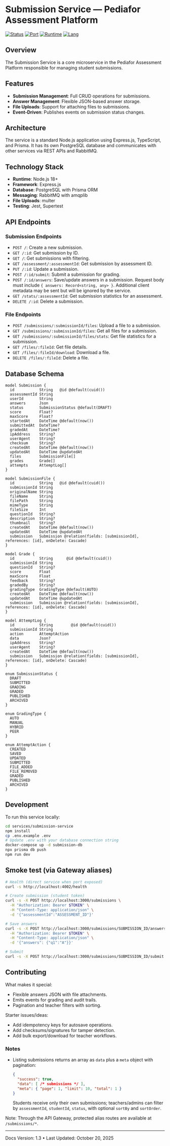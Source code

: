 # Submission Service — Pediafor Assessment Platform

[![Status](https://img.shields.io/badge/status-production--ready-success)](.)
[![Port](https://img.shields.io/badge/port-4002-blue)](.)
[![Runtime](https://img.shields.io/badge/runtime-Node.js%2018+-brightgreen?logo=nodedotjs)](.)
[![Lang](https://img.shields.io/badge/lang-TypeScript%205.x-blue?logo=typescript)](.)

## Overview

The Submission Service is a core microservice in the Pediafor Assessment Platform responsible for managing student submissions.

## Features

- **Submission Management**: Full CRUD operations for submissions.
- **Answer Management**: Flexible JSON-based answer storage.
- **File Uploads**: Support for attaching files to submissions.
- **Event-Driven**: Publishes events on submission status changes.

## Architecture

The service is a standard Node.js application using Express.js, TypeScript, and Prisma. It has its own PostgreSQL database and communicates with other services via REST APIs and RabbitMQ.

## Technology Stack

- **Runtime**: Node.js 18+
- **Framework**: Express.js
- **Database**: PostgreSQL with Prisma ORM
- **Messaging**: RabbitMQ with amqplib
- **File Uploads**: multer
- **Testing**: Jest, Supertest

## API Endpoints

### Submission Endpoints

- `POST /`: Create a new submission.
- `GET /:id`: Get submission by ID.
- `GET /`: Get submissions with filtering.
- `GET /assessment/:assessmentId`: Get submission by assessment ID.
- `PUT /:id`: Update a submission.
- `POST /:id/submit`: Submit a submission for grading.
- `POST /:id/answers`: Save/update answers in a submission. Request body must include `{ answers: Record<string, any> }`. Additional client metadata may be sent but will be ignored by the service.
- `GET /stats/:assessmentId`: Get submission statistics for an assessment.
- `DELETE /:id`: Delete a submission.

### File Endpoints

- `POST /submissions/:submissionId/files`: Upload a file to a submission.
- `GET /submissions/:submissionId/files`: Get all files for a submission.
- `GET /submissions/:submissionId/files/stats`: Get file statistics for a submission.
- `GET /files/:fileId`: Get file details.
- `GET /files/:fileId/download`: Download a file.
- `DELETE /files/:fileId`: Delete a file.

## Database Schema

```prisma
model Submission {
  id           String   @id @default(cuid())
  assessmentId String
  userId       String
  answers      Json
  status       SubmissionStatus @default(DRAFT)
  score        Float?
  maxScore     Float?
  startedAt    DateTime @default(now())
  submittedAt  DateTime?
  gradedAt     DateTime?
  ipAddress    String?
  userAgent    String?
  checksum     String?
  createdAt    DateTime @default(now())
  updatedAt    DateTime @updatedAt
  files        SubmissionFile[]
  grades       Grade[]
  attempts     AttemptLog[]
}

model SubmissionFile {
  id           String   @id @default(cuid())
  submissionId String
  originalName String
  fileName     String
  filePath     String
  mimeType     String
  fileSize     Int
  questionId   String?
  description  String?
  thumbnail    String?
  createdAt    DateTime @default(now())
  updatedAt    DateTime @updatedAt
  submission   Submission @relation(fields: [submissionId], references: [id], onDelete: Cascade)
}

model Grade {
  id           String      @id @default(cuid())
  submissionId String
  questionId   String?
  score        Float
  maxScore     Float
  feedback     String?
  gradedBy     String?
  gradingType  GradingType @default(AUTO)
  createdAt    DateTime @default(now())
  updatedAt    DateTime @updatedAt
  submission   Submission @relation(fields: [submissionId], references: [id], onDelete: Cascade)
}

model AttemptLog {
  id           String        @id @default(cuid())
  submissionId String
  action       AttemptAction
  data         Json?
  ipAddress    String?
  userAgent    String?
  createdAt    DateTime @default(now())
  submission   Submission @relation(fields: [submissionId], references: [id], onDelete: Cascade)
}

enum SubmissionStatus {
  DRAFT
  SUBMITTED
  GRADING
  GRADED
  PUBLISHED
  ARCHIVED
}

enum GradingType {
  AUTO
  MANUAL
  HYBRID
  PEER
}

enum AttemptAction {
  CREATED
  SAVED
  UPDATED
  SUBMITTED
  FILE_ADDED
  FILE_REMOVED
  GRADED
  PUBLISHED
  ARCHIVED
}
```

## Development

To run this service locally:

```bash
cd services/submission-service
npm install
cp .env.example .env
# Update .env with your database connection string
docker-compose up -d submission-db
npx prisma db push
npm run dev
```

## Smoke test (via Gateway aliases)

```bash
# Health (direct service when port exposed)
curl -s http://localhost:4002/health

# Create submission (student token)
curl -s -X POST http://localhost:3000/submissions \
  -H "Authorization: Bearer $TOKEN" \
  -H "Content-Type: application/json" \
  -d '{"assessmentId":"ASSESSMENT_ID"}'

# Save answers
curl -s -X POST http://localhost:3000/submissions/SUBMISSION_ID/answers \
  -H "Authorization: Bearer $TOKEN" \
  -H "Content-Type: application/json" \
  -d '{"answers": {"q1":"A"}}'

# Submit
curl -s -X POST http://localhost:3000/submissions/SUBMISSION_ID/submit -H "Authorization: Bearer $TOKEN"
```

## Contributing

What makes it special:
- Flexible answers JSON with file attachments.
- Emits events for grading and audit trails.
- Pagination and teacher filters with sorting.

Starter issues/ideas:
- Add idempotency keys for autosave operations.
- Add checksums/signatures for tamper detection.
- Add bulk export/download for teacher workflows.

### Notes

- Listing submissions returns an array as `data` plus a `meta` object with pagination:
  ```json
  {
    "success": true,
    "data": [ /* submissions */ ],
    "meta": { "page": 1, "limit": 10, "total": 1 }
  }
  ```
  Students receive only their own submissions; teachers/admins can filter by `assessmentId`, `studentId`, `status`, with optional `sortBy` and `sortOrder`.

Note: Through the API Gateway, protected alias routes are available at `/submissions/*`.

---

Docs Version: 1.3 • Last Updated: October 20, 2025